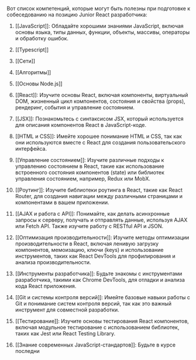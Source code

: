 Вот список компетенций, которые могут быть полезны при подготовке к собеседованию на позицию Junior React разработчика:

1. [[JavaScript]]: Обладайте хорошими знаниями JavaScript, включая основы языка, типы данных, функции, объекты, массивы, операторы и обработку ошибок.

2. [[Typescript]]

3. [[Сети]]

4. [[Алгоритмы]]

5. [[Основы Node.js]]

6. [[React]]: Изучите основы React, включая компоненты, виртуальный DOM, жизненный цикл компонентов, состояния и свойства (props), рендеринг, события и управление состоянием.

7. [[JSX]]: Познакомьтесь с синтаксисом JSX, который используется для описания компонентов React в JavaScript-коде.

8. [[HTML и CSS]]: Имейте хорошее понимание HTML и CSS, так как они используются вместе с React для создания пользовательского интерфейса.

9. [[Управление состоянием]]: Изучите различные подходы к управлению состоянием в React, такие как использование встроенного состояния компонентов (state) или библиотек управления состоянием, например, Redux или MobX.

10. [[Роутинг]]: Изучите библиотеки роутинга в React, такие как React Router, для создания навигации между различными страницами и компонентами в вашем приложении.

11. [[AJAX и работа с API]]: Понимайте, как делать асинхронные запросы к серверу, получать и отправлять данные, используя AJAX или Fetch API. Также изучите работу с RESTful API и JSON.

12. [[Оптимизация производительности]]: Изучите методы оптимизации производительности в React, включая ленивую загрузку компонентов, мемоизацию, ключи (keys) и использование инструментов, таких как React DevTools для профилирования и анализа производительности.

13. [[Инструменты разработчика]]: Будьте знакомы с инструментами разработчика, такими как Chrome DevTools, для отладки и анализа кода React приложения.

14. [[Git и системы контроля версий]]: Имейте базовые навыки работы с Git и понимание систем контроля версий, так как это важный инструмент для совместной разработки.

15. [[Тестирование]]: Изучите основы тестирования React компонентов, включая модульное тестирование с использованием библиотек, таких как Jest или React Testing Library.

16. [[Знание современных JavaScript-стандартов]]: Будьте в курсе последни